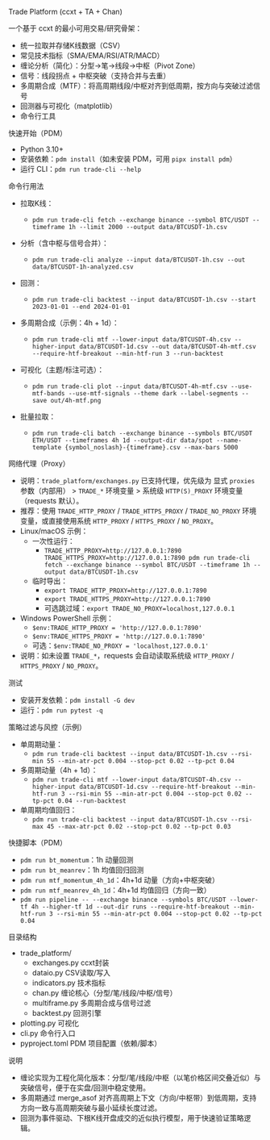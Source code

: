 Trade Platform (ccxt + TA + Chan)

一个基于 ccxt 的最小可用交易/研究骨架：
- 统一拉取并存储K线数据（CSV）
- 常见技术指标（SMA/EMA/RSI/ATR/MACD）
- 缠论分析（简化）：分型→笔→线段→中枢（Pivot Zone）
- 信号：线段拐点 + 中枢突破（支持合并与去重）
- 多周期合成（MTF）：将高周期线段/中枢对齐到低周期，按方向与突破过滤信号
- 回测器与可视化（matplotlib）
- 命令行工具

快速开始（PDM）
- Python 3.10+
- 安装依赖：`pdm install`（如未安装 PDM，可用 `pipx install pdm`）
- 运行 CLI：`pdm run trade-cli --help`

命令行用法
- 拉取K线：
  - `pdm run trade-cli fetch --exchange binance --symbol BTC/USDT --timeframe 1h --limit 2000 --output data/BTCUSDT-1h.csv`

- 分析（含中枢与信号合并）：
  - `pdm run trade-cli analyze --input data/BTCUSDT-1h.csv --out data/BTCUSDT-1h-analyzed.csv`

- 回测：
  - `pdm run trade-cli backtest --input data/BTCUSDT-1h.csv --start 2023-01-01 --end 2024-01-01`

- 多周期合成（示例：4h + 1d）：
  - `pdm run trade-cli mtf --lower-input data/BTCUSDT-4h.csv --higher-input data/BTCUSDT-1d.csv --out data/BTCUSDT-4h-mtf.csv --require-htf-breakout --min-htf-run 3 --run-backtest`

- 可视化（主题/标注可选）：
  - `pdm run trade-cli plot --input data/BTCUSDT-4h-mtf.csv --use-mtf-bands --use-mtf-signals --theme dark --label-segments --save out/4h-mtf.png`

- 批量拉取：
  - `pdm run trade-cli batch --exchange binance --symbols BTC/USDT ETH/USDT --timeframes 4h 1d --output-dir data/spot --name-template {symbol_noslash}-{timeframe}.csv --max-bars 5000`

网络代理（Proxy）
- 说明：`trade_platform/exchanges.py` 已支持代理，优先级为 显式 `proxies` 参数（内部用） > `TRADE_*` 环境变量 > 系统级 `HTTP(S)_PROXY` 环境变量（requests 默认）。
- 推荐：使用 `TRADE_HTTP_PROXY` / `TRADE_HTTPS_PROXY` / `TRADE_NO_PROXY` 环境变量，或直接使用系统 `HTTP_PROXY` / `HTTPS_PROXY` / `NO_PROXY`。
- Linux/macOS 示例：
  - 一次性运行：
    - `TRADE_HTTP_PROXY=http://127.0.0.1:7890 TRADE_HTTPS_PROXY=http://127.0.0.1:7890 pdm run trade-cli fetch --exchange binance --symbol BTC/USDT --timeframe 1h --output data/BTCUSDT-1h.csv`
  - 临时导出：
    - `export TRADE_HTTP_PROXY=http://127.0.0.1:7890`
    - `export TRADE_HTTPS_PROXY=http://127.0.0.1:7890`
    - 可选跳过域：`export TRADE_NO_PROXY=localhost,127.0.0.1`
- Windows PowerShell 示例：
  - `$env:TRADE_HTTP_PROXY = 'http://127.0.0.1:7890'`
  - `$env:TRADE_HTTPS_PROXY = 'http://127.0.0.1:7890'`
  - 可选：`$env:TRADE_NO_PROXY = 'localhost,127.0.0.1'`
- 说明：如未设置 `TRADE_*`，requests 会自动读取系统级 `HTTP_PROXY` / `HTTPS_PROXY` / `NO_PROXY`。

测试
- 安装开发依赖：`pdm install -G dev`
- 运行：`pdm run pytest -q`

策略过滤与风控（示例）
- 单周期动量：
  - `pdm run trade-cli backtest --input data/BTCUSDT-1h.csv --rsi-min 55 --min-atr-pct 0.004 --stop-pct 0.02 --tp-pct 0.04`
- 多周期动量（4h + 1d）：
  - `pdm run trade-cli mtf --lower-input data/BTCUSDT-4h.csv --higher-input data/BTCUSDT-1d.csv --require-htf-breakout --min-htf-run 3 --rsi-min 55 --min-atr-pct 0.004 --stop-pct 0.02 --tp-pct 0.04 --run-backtest`
- 单周期均值回归：
  - `pdm run trade-cli backtest --input data/BTCUSDT-1h.csv --rsi-max 45 --max-atr-pct 0.02 --stop-pct 0.02 --tp-pct 0.03`

快捷脚本（PDM）
- `pdm run bt_momentum`：1h 动量回测
- `pdm run bt_meanrev`：1h 均值回归回测
- `pdm run mtf_momentum_4h_1d`：4h+1d 动量（方向+中枢突破）
- `pdm run mtf_meanrev_4h_1d`：4h+1d 均值回归（方向一致）
- `pdm run pipeline -- --exchange binance --symbols BTC/USDT --lower-tf 4h --higher-tf 1d --out-dir runs --require-htf-breakout --min-htf-run 3 --rsi-min 55 --min-atr-pct 0.004 --stop-pct 0.02 --tp-pct 0.04`

目录结构
- trade_platform/
  - exchanges.py       ccxt封装
  - dataio.py          CSV读取/写入
  - indicators.py      技术指标
  - chan.py            缠论核心（分型/笔/线段/中枢/信号）
  - multiframe.py      多周期合成与信号过滤
  - backtest.py        回测引擎
 - plotting.py        可视化
  - cli.py             命令行入口
  - pyproject.toml     PDM 项目配置（依赖/脚本）

说明
- 缠论实现为工程化简化版本：分型/笔/线段/中枢（以笔价格区间交叠近似）与突破信号，便于在实盘/回测中稳定使用。
- 多周期通过 merge_asof 对齐高周期上下文（方向/中枢带）到低周期，支持方向一致与高周期突破与最小延续长度过滤。
- 回测为事件驱动、下根K线开盘成交的近似执行模型，用于快速验证策略逻辑。

